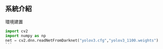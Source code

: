 ## 系統介紹
環境建置
``` python
import cv2
import numpy as np
net = cv2.dnn.readNetFromDarknet("yolov3.cfg","yolov3_1100.weights")
`‵`
